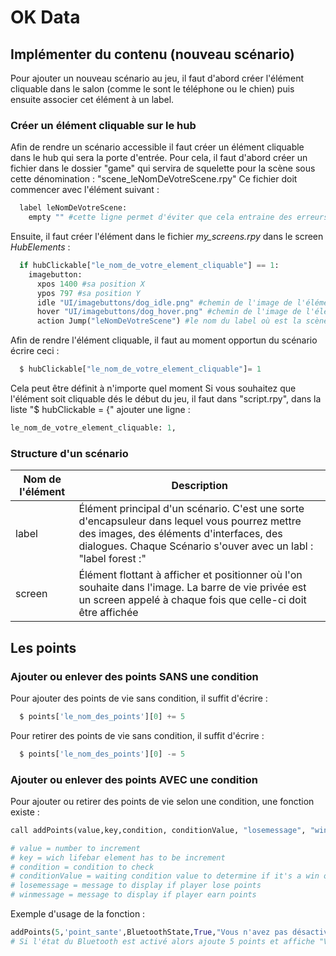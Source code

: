 # OK Data

## Implémenter du contenu (nouveau scénario)
Pour ajouter un nouveau scénario au jeu, il faut d'abord créer l'élément cliquable dans le salon (comme le sont le téléphone ou le chien) puis ensuite associer cet élément à un label.

### Créer un élément cliquable sur le hub
Afin de rendre un scénario accessible il faut créer un élément cliquable dans le hub qui sera la porte d'entrée.
Pour cela, il faut d'abord créer un fichier dans le dossier "game" qui servira de squelette pour la scène sous cette dénomination : "scene_leNomDeVotreScene.rpy"
Ce fichier doit commencer avec l'élément suivant :
```python
  label leNomDeVotreScene:
    empty "" #cette ligne permet d'éviter que cela entraine des erreurs en affichant un premier texte vide à l'ouverture du label
```

Ensuite, il faut créer l'élément dans le fichier *my_screens.rpy* dans le screen *HubElements* :
```python
  if hubClickable["le_nom_de_votre_element_cliquable"] == 1:
    imagebutton:
      xpos 1400 #sa position X
      ypos 797 #sa position Y
      idle "UI/imagebuttons/dog_idle.png" #chemin de l'image de l'élément cliquable avec un contour blanc
      hover "UI/imagebuttons/dog_hover.png" #chemin de l'image de l'élément cliquable sans un contour blanc
      action Jump("leNomDeVotreScene") #le nom du label où est la scène
```
Afin de rendre l'élément cliquable, il faut au moment opportun du scénario écrire ceci :
```python
  $ hubClickable["le_nom_de_votre_element_cliquable"]= 1
```
Cela peut être définit à n'importe quel moment
Si vous souhaitez que l'élément soit cliquable dés le début du jeu, il faut dans "script.rpy", dans la liste "$ hubClickable = {" ajouter une ligne :
```python
le_nom_de_votre_element_cliquable: 1,
```
### Structure d'un scénario
| Nom de l'élément  | Description |
| ------------- | ------------- |
| label  | Élément principal d'un scénario. C'est une sorte d'encapsuleur dans lequel vous pourrez mettre des images, des éléments d'interfaces, des dialogues. Chaque Scénario s'ouver avec un labl : "label forest :"  |
| screen  | Élément flottant à afficher et positionner où l'on souhaite dans l'image. La barre de vie privée est un screen appelé à chaque fois que celle-ci doit être affichée  |

## Les points
### Ajouter ou enlever des points SANS une condition
Pour ajouter des points de vie sans condition, il suffit d'écrire :
```python
  $ points['le_nom_des_points'][0] += 5
```
Pour retirer des points de vie sans condition, il suffit d'écrire :
```python
  $ points['le_nom_des_points'][0] -= 5
```

### Ajouter ou enlever des points AVEC une condition 
Pour ajouter ou retirer des points de vie selon une condition, une fonction existe :
```python
call addPoints(value,key,condition, conditionValue, "losemessage", "winmessage")

# value = number to increment
# key = wich lifebar element has to be increment
# condition = condition to check
# conditionValue = waiting condition value to determine if it's a win or not
# losemessage = message to display if player lose points
# winmessage = message to display if player earn points
```
Exemple d'usage de la fonction :
```python
addPoints(5,'point_sante',BluetoothState,True,"Vous n'avez pas désactivé le bluetooth", "Vous avez bien pensé à désactiver le bluetooth")
# Si l'état du Bluetooth est activé alors ajoute 5 points et affiche "Vous avez bien pensé à désactiver le bluetooth" et sinon, retire 5 points et affiche "Vous n'avez pas désactivé le bluetooth"
```



